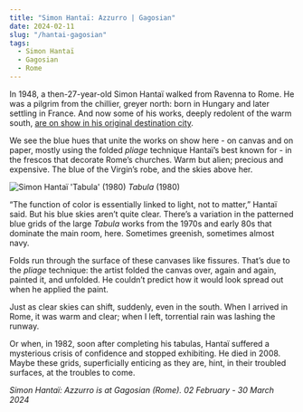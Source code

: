 ```yaml
---
title: "Simon Hantaï: Azzurro | Gagosian"
date: 2024-02-11
slug: "/hantai-gagosian"
tags:
  - Simon Hantaï
  - Gagosian
  - Rome
---
```


In 1948, a then-27-year-old Simon Hantaï walked from Ravenna to Rome. He was a pilgrim from the chillier, greyer north: born in Hungary and later settling in France. And now some of his works, deeply redolent of the warm south, [are on show in his original destination city](https://gagosian.com/exhibitions/2024/simon-hantai-azzurro/).

We see the blue hues that unite the works on show here - on canvas and on paper, mostly using the folded _pliage_ technique Hantaï’s best known for - in the frescos that decorate Rome’s churches. Warm but alien; precious and expensive. The blue of the Virgin’s robe, and the skies above her.

![Simon Hantaï 'Tabula' (1980)](/hantai-gagosian-1.jpeg)
_Tabula_ (1980)

“The function of color is essentially linked to light, not to matter,” Hantaï said. But his blue skies aren’t quite clear. There’s a variation in the patterned blue grids of the large _Tabula_ works from the 1970s and early 80s that dominate the main room, here. Sometimes greenish, sometimes almost navy.

Folds run through the surface of these canvases like fissures. That’s due to the _pliage_ technique: the artist folded the canvas over, again and again, painted it, and unfolded. He couldn’t predict how it would look spread out when he applied the paint.

Just as clear skies can shift, suddenly, even in the south. When I arrived in Rome, it was warm and clear; when I left, torrential rain was lashing the runway.

Or when, in 1982, soon after completing his tabulas, Hantaï suffered a mysterious crisis of confidence and stopped exhibiting. He died in 2008. Maybe these grids, superficially enticing as they are, hint, in their troubled surfaces, at the troubles to come.

_Simon Hantaï: Azzurro is at Gagosian (Rome). 02 February - 30 March 2024_
